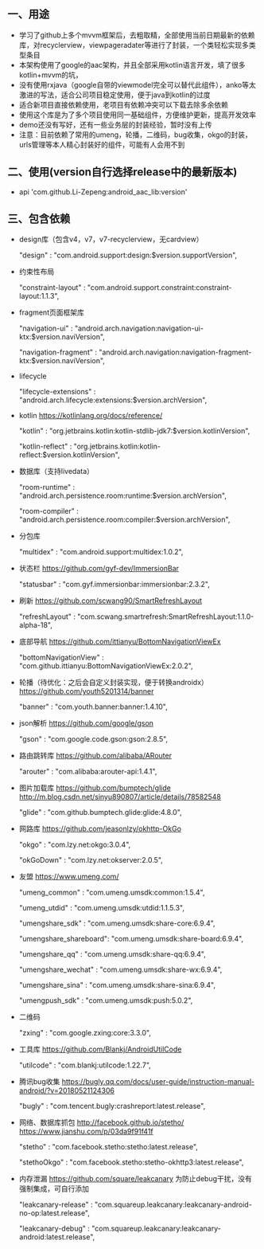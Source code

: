 ## 一、用途
* 学习了github上多个mvvm框架后，去粗取精，全部使用当前日期最新的依赖库，对recyclerview，viewpageradater等进行了封装，一个类轻松实现多类型条目
* 本架构使用了google的aac架构，并且全部采用kotlin语言开发，填了很多kotlin+mvvm的坑，
* 没有使用rxjava（google自带的viewmodel完全可以替代此组件），anko等太激进的写法，适合公司项目稳定使用，便于java到kotlin的过度
* 适合新项目直接依赖使用，老项目有依赖冲突可以下载去除多余依赖
* 使用这个库是为了多个项目使用同一基础组件，方便维护更新，提高开发效率
* demo还没有写好，还有一些业务层的封装经验，暂时没有上传
* 注意：目前依赖了常用的umeng，轮播，二维码，bug收集，okgo的封装，urls管理等本人精心封装好的组件，可能有人会用不到
## 二、使用(version自行选择release中的最新版本)
* api 'com.github.Li-Zepeng:android_aac_lib:version'

## 三、包含依赖
* design库（包含v4，v7，v7-recyclerview，无cardview）

  "design"               : "com.android.support:design:$version.supportVersion",
* 约束性布局

  "constraint-layout"    : "com.android.support.constraint:constraint-layout:1.1.3",
* fragment页面框架库

  "navigation-ui"        : "android.arch.navigation:navigation-ui-ktx:$version.naviVersion",

  "navigation-fragment"  : "android.arch.navigation:navigation-fragment-ktx:$version.naviVersion",

* lifecycle

  "lifecycle-extensions" : "android.arch.lifecycle:extensions:$version.archVersion",
* kotlin https://kotlinlang.org/docs/reference/

  "kotlin"               : "org.jetbrains.kotlin:kotlin-stdlib-jdk7:$version.kotlinVersion",

  "kotlin-reflect"       : "org.jetbrains.kotlin:kotlin-reflect:$version.kotlinVersion",
* 数据库（支持livedata）

  "room-runtime"         : "android.arch.persistence.room:runtime:$version.archVersion",

  "room-compiler"        : "android.arch.persistence.room:compiler:$version.archVersion",
* 分包库

  "multidex"             : "com.android.support:multidex:1.0.2",
* 状态栏 https://github.com/gyf-dev/ImmersionBar

  "statusbar"            : "com.gyf.immersionbar:immersionbar:2.3.2",
* 刷新 https://github.com/scwang90/SmartRefreshLayout

  "refreshLayout"        : "com.scwang.smartrefresh:SmartRefreshLayout:1.1.0-alpha-18",
* 底部导航 https://github.com/ittianyu/BottomNavigationViewEx

  "bottomNavigationView" : "com.github.ittianyu:BottomNavigationViewEx:2.0.2",
* 轮播（待优化：之后会自定义封装实现，便于转换androidx）https://github.com/youth5201314/banner

  "banner"               : "com.youth.banner:banner:1.4.10",
* json解析 https://github.com/google/gson

  "gson"                 : "com.google.code.gson:gson:2.8.5",
* 路由跳转库 https://github.com/alibaba/ARouter

  "arouter"              : "com.alibaba:arouter-api:1.4.1",
* 图片加载库 https://github.com/bumptech/glide  http://m.blog.csdn.net/sinyu890807/article/details/78582548

  "glide"                : "com.github.bumptech.glide:glide:4.8.0",
* 网路库 https://github.com/jeasonlzy/okhttp-OkGo

  "okgo"                 : "com.lzy.net:okgo:3.0.4",

  "okGoDown"             : "com.lzy.net:okserver:2.0.5",
* 友盟 https://www.umeng.com/

  "umeng_common"         : "com.umeng.umsdk:common:1.5.4",

  "umeng_utdid"          : "com.umeng.umsdk:utdid:1.1.5.3",

  "umengshare_sdk"       : "com.umeng.umsdk:share-core:6.9.4",

  "umengshare_shareboard": "com.umeng.umsdk:share-board:6.9.4",

  "umengshare_qq"        : "com.umeng.umsdk:share-qq:6.9.4",

  "umengshare_wechat"    : "com.umeng.umsdk:share-wx:6.9.4",

  "umengshare_sina"      : "com.umeng.umsdk:share-sina:6.9.4",

  "umengpush_sdk"        : "com.umeng.umsdk:push:5.0.2",
* 二维码

  "zxing"                : "com.google.zxing:core:3.3.0",
* 工具库 https://github.com/Blankj/AndroidUtilCode

  "utilcode"             : "com.blankj:utilcode:1.22.7",
* 腾讯bug收集 https://bugly.qq.com/docs/user-guide/instruction-manual-android/?v=20180521124306

  "bugly"                : "com.tencent.bugly:crashreport:latest.release",
* 网络、数据库抓包 http://facebook.github.io/stetho/  https://www.jianshu.com/p/03da9f91f41f

  "stetho"               : "com.facebook.stetho:stetho:latest.release",

  "stethoOkgo"           : "com.facebook.stetho:stetho-okhttp3:latest.release",
* 内存泄漏 https://github.com/square/leakcanary 为防止debug干扰，没有强制集成，可自行添加

  "leakcanary-release"   : "com.squareup.leakcanary:leakcanary-android-no-op:latest.release",

  "leakcanary-debug"     : "com.squareup.leakcanary:leakcanary-android:latest.release",